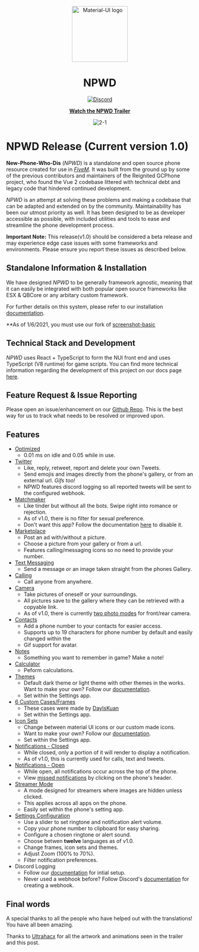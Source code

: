 <div align="center">
    <img href="https://projecterror.dev" width="150" src="https://user-images.githubusercontent.com/55056068/147729117-5ab762d8-44be-48f0-bc33-a6664061b6cf.png" alt="Material-UI logo" />
</div>
<h1 align="center">NPWD</h1>

<div align="center">

[![Discord](https://img.shields.io/discord/791854454760013827?label=Our%20Discord)](https://discord.com/invite/HYwBjTbAY5)


[**Watch the NPWD Trailer**](https://www.youtube.com/watch?v=Yh8gT8wuywU)

![2-1](https://user-images.githubusercontent.com/55056068/147857192-cd8502e6-fb38-4975-b182-4aaaeadff877.png)

</div>

# NPWD Release (Current version 1.0)

**New-Phone-Who-Dis** (*NPWD*) is a standalone and open source phone resource created for use in [*FiveM*](https://fivem.net/). It was built from 
the ground up by some of the previous contributors and maintainers of the Reignited GCPhone project, who found
the Vue 2 codebase littered with technical debt and legacy code that hindered continued development.

*NPWD* is an attempt at solving these problems and making a codebase that can be adapted and extended on
by the community. Maintainability has been our utmost priority as well. It has been designed to be as developer accessible as possible, with included utilities and tools
to ease and streamline the phone development process.

**Important Note:** This release(v1.0) should be considered a beta release and may experience edge case issues
with some frameworks and environments. Please ensure you report these issues as described below.

## Standalone Information & Installation

We have designed *NPWD* to be generally framework agnostic, meaning that it can easily be 
integrated with both popular open source frameworks like ESX & QBCore or any arbitary 
custom framework. 

For further details on this system, please refer to our installation [documentation](https://projecterror.dev/docs/npwd/start/installation).

**As of 1/6/2021, you must use our fork of [screenshot-basic](https://github.com/project-error/screenshot-basic)

## Technical Stack and Development

*NPWD* uses React + TypeScript to form the NUI front end and uses TypeScript (V8 runtime) for game 
scripts. You can find more technical information regarding the development of this project on our docs 
page [here](https://projecterror.dev/docs/npwd/dev/dev_bootstrap).

## Feature Request & Issue Reporting
Please open an issue/enhancement on our [Github Repo](https://github.com/project-error/npwd/issues/new/choose). This is the best way for us to track what needs to be resolved or improved upon.

## Features
- [Optimized](https://i.imgur.com/mN5ib42.png)
  - 0.01 ms on idle and 0.05 while in use.
- [Twitter](https://i.imgur.com/BjwovRR.png)
  - Like, reply, retweet, report and delete your own Tweets.
  - Send emojis and images directly from the phone's gallery, or from an external url. *Gifs too!*
  - NPWD features discord logging so all reported tweets will be sent to the configured webhook.
- [Matchmaker](https://i.imgur.com/46XtZ06.jpeg)
  - Like tinder but without all the bots. Swipe right into romance or rejection.
  - As of v1.0, there is no filter for sexual preference.
  - Don't want this app? Follow the documentation [here](https://projecterror.dev/docs/npwd/dev/disable_apps) to disable it.
- [Marketplace](https://user-images.githubusercontent.com/55056068/147530933-d56ceb19-0db2-471f-a8ca-7cc3986b87be.png)
  - Post an ad with/without a picture.
  - Choose a picture from your gallery or from a url.
  - Features calling/messaging icons so no need to provide your number.
- [Text Messaging](https://i.imgur.com/9vFHqhW.png)
  - Send a message or an image taken straight from the phones Gallery.
- [Calling](https://i.imgur.com/7T0JbQl.png)
  - Call anyone from anywhere.
- [Camera](https://i.imgur.com/Fk6wQkg.png)
  - Take pictures of oneself or your surroundings. 
  - All pictures save to the gallery where they can be retrieved with a copyable link.
  - As of v1.0, there is currently [two photo modes](https://i.imgur.com/pole8bA.jpeg) for front/rear camera.
- [Contacts](https://i.imgur.com/Qxs35rj.png)
  - Add a phone number to your contacts for easier access.
  - Supports up to 19 characters for phone number by default and easily changed within the 
  - Gif support for avatar.
- [Notes](https://i.imgur.com/0Hvvlah.png)
  - Something you want to remember in game? Make a note!
- [Calculator](https://user-images.githubusercontent.com/55056068/147531020-b7527a69-0b0e-4e81-83c7-58ad836eab23.png)
  - Peform calculations. 
- [Themes](https://i.imgur.com/2DpBHuM.png)
  - Default dark theme or light theme with other themes in the works. Want to make your own? Follow our [documentation](https://projecterror.dev/docs/npwd/dev/setup#setting-up-the-theme).
  - Set within the Settings app.
- [6 Custom Cases/Frames](https://i.imgur.com/opyF0J1.png)
  - These cases were made by [DayIsKuan](https://github.com/dayiskuan)
  - Set within the Settings app.
- [Icon Sets](https://i.imgur.com/z7pyrmU.png)
  - Change between material UI icons or our custom made icons.
  - Want to make your own? Follow our [documentation](https://projecterror.dev/docs/npwd/dev/setup#adding-icons).
  - Set within the Settings app.
- [Notifications - Closed](https://i.imgur.com/j474Sc2.png)
  - While closed, only a portion of it will render to display a notification.
  - As of v1.0, this is currently used for calls, text and tweets.
- [Notifications - Open](https://i.imgur.com/33BlJn6.png)
  - While open, all notifications occur across the top of the phone.
  - View [missed notifications](https://i.imgur.com/3B4Ezyq.png) by clicking on the phone's header.
- [Streamer Mode](https://i.imgur.com/jzU075n.png)
  - A mode designed for streamers where images are hidden unless clicked.
  - This applies across all apps on the phone.
  - Easily set within the phone's setting app.
- [Settings Configuration](https://user-images.githubusercontent.com/55056068/147530852-78934a48-b478-472c-b7f4-61860e4f8479.mp4)
  - Use a slider to set ringtone and notification alert volume.
  - Copy your phone number to clipboard for easy sharing.
  - Configure a chosen ringtone or alert sound.
  - Choose betwen **twelve** languages as of v1.0.
  - Change frames, icon sets and themes.
  - Adjust Zoom (100% to 70%).
  - Filter notification preferences.
- Discord Logging
  - Follow our [documentation](https://projecterror.dev/docs/npwd/start/installation#setting-up-discord-log-integration) for intial setup.
  - Never used a webhook before? Follow Discord's [documentation](https://support.discord.com/hc/en-us/articles/228383668-Intro-to-Webhooks) for creating a webhook.

## Final words
A special thanks to all the people who have helped out with the translations! You have all been amazing.

Thanks to [Ultrahacx](https://github.com/ultrahacx) for all the artwork and animations seen in the trailer and this post.

